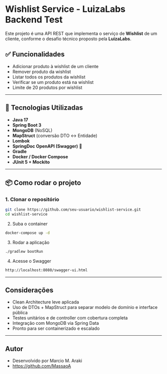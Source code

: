 # Wishlist Service - LuizaLabs Backend Test

Este projeto é uma API REST que implementa o serviço de **Wishlist** de um cliente, conforme o desafio técnico proposto pela **LuizaLabs**.

## ✅ Funcionalidades

- Adicionar produto à wishlist de um cliente
- Remover produto da wishlist
- Listar todos os produtos da wishlist
- Verificar se um produto está na wishlist
- Limite de 20 produtos por wishlist

---

## 🚀 Tecnologias Utilizadas

- **Java 17**
- **Spring Boot 3**
- **MongoDB** (NoSQL)
- **MapStruct** (conversão DTO ↔ Entidade)
- **Lombok**
- **SpringDoc OpenAPI (Swagger)** 📘
- **Gradle**
- **Docker / Docker Compose**
- **JUnit 5 + Mockito**

---

## 📦 Como rodar o projeto

### 1. Clonar o repositório

```bash
git clone https://github.com/seu-usuario/wishlist-service.git
cd wishlist-service
```

2. Suba o container
```bash
docker-compose up -d
```

3. Rodar a aplicação
```bash
./gradlew bootRun
```
4. Acesse o Swagger
```bash
http://localhost:8080/swagger-ui.html
```
---

## Considerações
- Clean Architecture leve aplicada
- Uso de DTOs + MapStruct para separar modelo de domínio e interface pública
- Testes unitários e de controller com cobertura completa
- Integração com MongoDB via Spring Data
- Pronto para ser containerizado e escalado

---
## Autor
- Desenvolvido por Marcio M. Araki
- https://github.com/MassaoA
